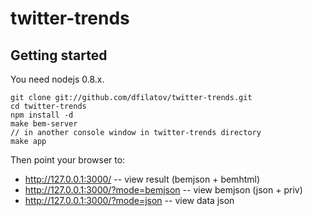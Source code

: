 twitter-trends
==============

Getting started
--------------
You need nodejs 0.8.x.
````
git clone git://github.com/dfilatov/twitter-trends.git
cd twitter-trends
npm install -d
make bem-server
// in another console window in twitter-trends directory
make app
````

Then point your browser to:
  * http://127.0.0.1:3000/ -- view result (bemjson + bemhtml)
  * http://127.0.0.1:3000/?mode=bemjson -- view bemjson (json + priv)
  * http://127.0.0.1:3000/?mode=json -- view data json
